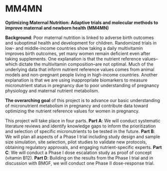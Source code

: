 # MM4MN
**Optimizing Maternal Nutrition: Adaptive trials and molecular methods to improve maternal and newborn health (MM4MN)**

**Background**: Poor maternal nutrition is linked to adverse birth outcomes and suboptimal health and development for children. Randomized trials in low- and middle-income countries show taking a daily multivitamin improves birth outcomes, yet many women remain deficient even after taking supplements. One explanation is that the nutrient reference values–which dictate the multivitamin composition–are not optimal. Much of the underlying data that inform nutrient reference values comes from animal models and non-pregnant people living in high-income countries. Another explanation is that we are using inappropriate biomarkers to measure micronutrient status in pregnancy due to poor understanding of pregnancy physiology and maternal nutrient metabolism.

**The overarching goal** of this project is to advance our basic understanding of micronutrient metabolism in pregnancy and contribute data toward optimizing the nutrient reference values for women in pregnancy.

This project will take place in four parts. 
**Part A**: We will conduct systematic literature reviews and identify knowledge gaps to inform the prioritization and selection of specific micronutrients to be tested in the future.
**Part B**: We will plan all aspects of a Phase I trial including study design and sample size simulation, site selection, pilot studies to validate new protocols, obtaining regulatory approvals, and engaging nutrient-specific experts.
**Part C**: We will conduct a Phase I dose escalation study as proof of concept (vitamin B12). 
**Part D**: Building on the results from the Phase I trial and in discussion with BMGF, we will conduct one Phase II dose-response trial.
